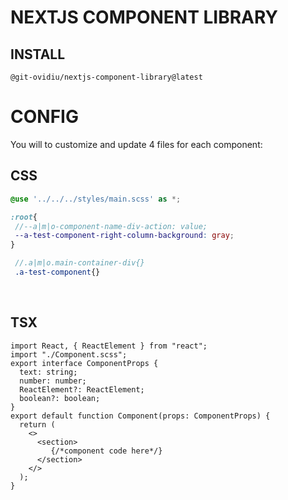 
# NEXTJS COMPONENT LIBRARY

## INSTALL
`@git-ovidiu/nextjs-component-library@latest`


# CONFIG
You will to customize and update 4 files for each component:

## CSS
 ```scss
 @use '../../../styles/main.scss' as *;

:root{
  //--a|m|o-component-name-div-action: value;
  --a-test-component-right-column-background: gray;
}

  //.a|m|o.main-container-div{}
  .a-test-component{}
```

<br/>

## TSX
```tsx
import React, { ReactElement } from "react";
import "./Component.scss";
export interface ComponentProps {
  text: string;
  number: number;
  ReactElement?: ReactElement;
  boolean?: boolean;
}
export default function Component(props: ComponentProps) {
  return (
    <>
      <section>
         {/*component code here*/}
      </section>
    </>
  );
}

```